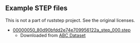 Example STEP files
-------------------

This is not a part of ruststep project. See the original licenses.

- [00000050_80d90bfdd2e74e709956122a_step_000.step](./00000050_80d90bfdd2e74e709956122a_step_000.step)
  - Downloaded from [ABC Dataset](https://deep-geometry.github.io/abc-dataset/)
